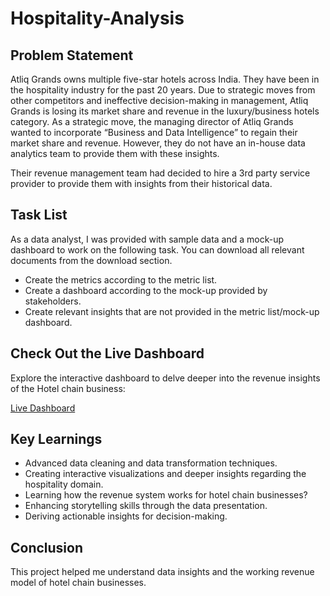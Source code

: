 # Hospitality-Analysis

## Problem Statement

Atliq Grands owns multiple five-star hotels across India. They have been in the hospitality industry for the past 20 years. Due to strategic moves from other competitors and ineffective decision-making in management, Atliq Grands is losing its market share and revenue in the luxury/business hotels category. As a strategic move, the managing director of Atliq Grands wanted to incorporate “Business and Data Intelligence” to regain their market share and revenue. However, they do not have an in-house data analytics team to provide them with these insights.

Their revenue management team had decided to hire a 3rd party service provider to provide them with insights from their historical data.

## Task List

As a data analyst, I was provided with sample data and a mock-up dashboard to work on the following task. You can download all relevant documents from the download section.

- Create the metrics according to the metric list.
- Create a dashboard according to the mock-up provided by stakeholders.
- Create relevant insights that are not provided in the metric list/mock-up dashboard.

## Check Out the Live Dashboard

Explore the interactive dashboard to delve deeper into the revenue insights of the Hotel chain business:

[Live Dashboard](https://app.powerbi.com/view?r=eyJrIjoiMDE4Njc5YjctY2Q5OS00ZGJkLTlmZTEtYWY4ODYyNDIxNmRkIiwidCI6ImM2ZTU0OWIzLTVmNDUtNDAzMi1hYWU5LWQ0MjQ0ZGM1YjJjNCJ9)

## Key Learnings
- Advanced data cleaning and data transformation techniques.
- Creating interactive visualizations and deeper insights regarding the hospitality domain.
- Learning how the revenue system works for hotel chain businesses?
- Enhancing storytelling skills through the data presentation.
- Deriving actionable insights for decision-making.

## Conclusion 
This project helped me understand data insights and the working revenue model of hotel chain businesses.   
